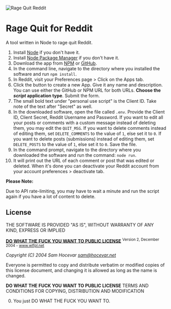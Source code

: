 ![Rage Quit Reddit](https://i.imgur.com/lATuUiw.jpg)

# Rage Quit for Reddit

A tool written in Node to rage quit Reddit.

 1) Install [Node](https://nodejs.org/en/download/) if you don't have it.
 2) Install [Node Package Manager](https://www.npmjs.com/get-npm) if you don't have it.
 3) Download the app from [NPM](https://www.npmjs.com/package/rage-quit) or [GitHub](https://github.com/Pamblam/rage-quit).
 4) In the command line, navigate to the directory where you installed the software and run `npm install`.
 5) In Reddit, visit your Preferences page > Click on the Apps tab.
 6) Click the button to create a new App. Give it any name and description. You can use either the GitHub or NPM URL for both URLs. **Choose the *script* application type**. Submit the form.
 7) The small bold text under "personal use script" is the Client ID. Take note of the text after "Secret" as well.
 8) In the downloaded software, open the file called `.env`. Provide the Client ID, Client Secret, Reddit Username and Password. If you want to edit all your posts or comments with a custom message instead of deleting them, you may edit the `QUIT_MSG`. If you want to delete comments instead of editing them, set `DELETE_COMMENTS` to the value of `1`, else set it to `0`.  If you want to delete posts (submissions) instead of editing them, set `DELETE_POSTS` to the value of `1`, else set it to `0`.  Save the file.
 9) In the command prompt, navigate to the directory where you downloaded the software and run the command: `node run`.
 10) It will print out the URL of each comment or post that was edited or deleted. When it's done you can deactivate your Reddit account from your account preferences > deactivate tab.

**Please Note:**

Due to API rate-limiting, you may have to wait a minute and run the script again if you have a lot of content to delete.

## License

THE SOFTWARE IS PROVIDED "AS IS", WITHOUT WARRANTY OF ANY KIND, EXPRESS OR IMPLIED

**[DO WHAT THE FUCK YOU WANT TO PUBLIC LICENSE](http://www.wtfpl.net)**
<sup>Version 2, December 2004 - www.wtfpl.net</sup>

 *Copyright (C) 2004 Sam Hocevar <sam@hocevar.net>*

 Everyone is permitted to copy and distribute verbatim or modified
 copies of this license document, and changing it is allowed as long
 as the name is changed.

**DO WHAT THE FUCK YOU WANT TO PUBLIC LICENSE**
   TERMS AND CONDITIONS FOR COPYING, DISTRIBUTION AND MODIFICATION

  0. You just DO WHAT THE FUCK YOU WANT TO.

